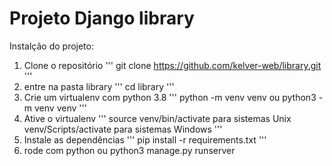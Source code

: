 # Projeto Django library
Instalção do projeto:

1. Clone o repositório
   '''
   git clone https://github.com/kelver-web/library.git
   '''
2. entre na pasta library
   '''
   cd library
   '''
3. Crie um virtualenv com python 3.8
   '''
   python -m venv venv ou python3 -m venv venv
   '''
4. Ative o virtualenv
   '''
   source venv/bin/activate para sistemas Unix
   venv/Scripts/activate    para sistemas Windows
   '''
5. Instale as dependências
   '''
   pip install -r requirements.txt
   '''
6. rode com python ou python3 manage.py runserver
